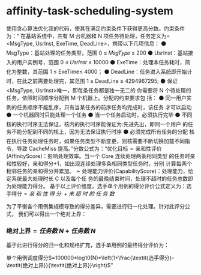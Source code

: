 # affinity-task-scheduling-system
使用贪心算法优化我的代码，使其在满足约束条件下获得更高分数。约束条件为：“
在基站系统中，共有 M 台机器和 N 项任务待处理，任务定义为= <MsgType, 
UsrInst, ExeTime, DeadLine>，携带以下几项信息：
⚫ MsgType：基站处理的任务类型，范围 0 ≤ 𝑀𝑠𝑔𝑇𝑦𝑝𝑒 ≤ 200
⚫ UsrInst：基站接入的用户实例号，范围 0 ≤ 𝑈𝑠𝑟𝐼𝑛𝑠𝑡 ≤ 10000
⚫ ExeTime：处理本任务耗时，简化为整数，其范围 1 ≤ ExeTime≤ 4000；
⚫ DeadLine：任务进入系统即开始计时，在此之前需要处理完，其范围 1 ≤
 DeadLine ≤ 4294967295;
⚫ 保证<MsgType, UsrInst>唯一，即每条任务都是独一无二的
你需要将 N 个待处理的任务，依照时间顺序分配到 M 个机器上。分配的约束要求包
括：
⚫ 同一用户实例的任务顺序不能乱序，只有当某任务的前序任务均完成时，该任务
才可以启动
⚫ 一个机器同时只能处理一个任务
⚫ 当一个任务启动时，必须执行完毕
⚫ 不同核的执行时序无法保证，核内的执行时序能保证为:先进先出，即同一个用户
的任务不能分配到不同的核上，因为无法保证执行时序
⚫ 必须完成所有任务的分配
核在执行任务处理任务时，如果任务类型不断变更，则核需要不断切换加载不同指
令，导致 CacheMiss 提高。”分数公式为：“优化目标
➢ 亲和性评价(AffinityScore)：影响处理效率。当一个 Core 连续处理两条相同类型
的任务时亲和性较好，亲和得分+1，如出现连续处理多条相同类型任务时，分别
计算每两个相邻任务的亲和得分并累加。
➢ 处理能力评价(CapabilityScore)：处理能力，给定系统最大处理时长 C 以及每个任
务的最晚结束时间，处理不超时的任务总数即为处理能力得分。
基于以上评价维度，选手单个用例的得分评价公式定义为：选手得分$= \textit{亲 和 性 得 分 }+ \textit{未 超 时 的 任 务 数 }$

为了平衡各个用例集规模导致的得分差异，需要进行归一化处理。针对此评分公式，
我们可以得出一个绝对上界：

### 绝对上界$= \textit{任务数 N}+ \textit{任务数 N}$

基于此进行得分的归一化和规格扩充，选手单用例的最终得分评价为：

单个用例调度得分$=100000*log10(N)*\left(1+\frac{\textit{选手得分}-\textit{绝对上界}}{\textit{绝对上界}}\right)$”